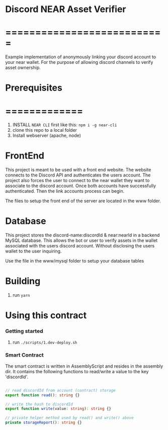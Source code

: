 # Discord NEAR Asset Verifier
# ===========================
Example implementation of anonymously linking your discord account to your near
wallet. For the purpose of allowing discord channels to verify asset ownership.

[near-contract-standards]: https://github.com/near/near-sdk-rs/tree/master/near-contract-standards

# Prerequisites
# =============
1. INSTALL `NEAR CLI` first like this: `npm i -g near-cli`
2. clone this repo to a local folder
3. Install webserver (apache, node)

# FrontEnd
This project is meant to be used with a front end website. The website connects
to the Discord API and authenticates the users account.
The project also forces the user to connect to the near wallet they want to
associate to the discord account.
Once both accounts have successfully authenticated. Then the link accounts
process can begin.

The files to setup the front end of the server are located in the www folder.

# Database
This project stores the discord-name:discordId & near:nearId in a backend
MySQL database. This allows the bot or user to verify assets in the wallet
associated with the users discord account. Without disclosing the users wallet
to the user inquiring.

Use the file in the www/mysql folder to setup your database tables


# Building
1. run `yarn`


# Using this contract
### Getting started
1. run `./scripts/1.dev-deploy.sh`

### Smart Contract
The smart contract is written in AssemblyScript and resides in the assembly dir.
It contains the following functions to read/write a value to the key 'discordId'.

```ts

// read discordId from account (contract) storage
export function read(): string {}

// write the hash to discordId
export function write(value: string): string {}

// private helper method used by read() and write() above
private storageReport(): string {}
```
